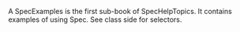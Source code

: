 A SpecExamples is the first sub-book of SpecHelpTopics. It contains examples of using Spec.See class side for selectors.
